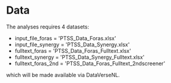 # Data

The analyses requires 4 datasets:

- input_file_foras = 'PTSS_Data_Foras.xlsx'
- input_file_synergy = 'PTSS_Data_Synergy.xlsx'
- fulltext_foras = 'PTSS_Data_Foras_Fulltext.xlsx'
- fulltext_synergy = 'PTSS_Data_Synergy_Fulltext.xlsx'
- fulltext_foras_2nd = 'PTSS_Data_Foras_Fulltext_2ndscreener'

which will be made available via DataVerseNL. 